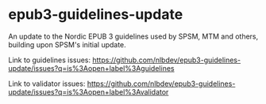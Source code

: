# epub3-guidelines-update
An update to the Nordic EPUB 3 guidelines used by SPSM, MTM and others, building upon SPSM's initial update. 

Link to guidelines issues: https://github.com/nlbdev/epub3-guidelines-update/issues?q=is%3Aopen+label%3Aguidelines

Link to validator issues: https://github.com/nlbdev/epub3-guidelines-update/issues?q=is%3Aopen+label%3Avalidator
